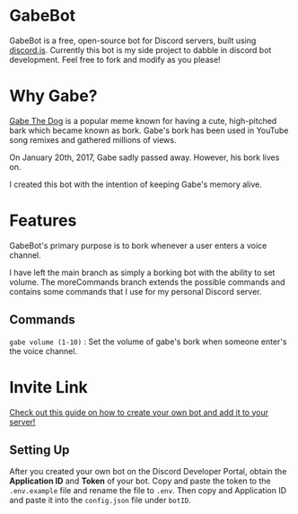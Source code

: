 # GabeBot

GabeBot is a free, open-source bot for Discord servers, built using <a href="https://discord.js.org">discord.js</a>.
Currently this bot is my side project to dabble in discord bot development. Feel free to fork and modify as you please!

# Why Gabe?

<a href="https://meme.fandom.com/wiki/Gabe_The_Dog">Gabe The Dog</a> is a popular meme known for having a cute, high-pitched bark which became known as bork. Gabe's bork has been used in YouTube song remixes and gathered millions of views.

On January 20th, 2017, Gabe sadly passed away. However, his bork lives on.

I created this bot with the intention of keeping Gabe's memory alive.

# Features

GabeBot's primary purpose is to bork whenever a user enters a voice channel.

I have left the main branch as simply a borking bot with the ability to set volume. The moreCommands branch extends the possible commands and contains some commands that I use for my personal Discord server.

## Commands

`gabe volume (1-10)` : Set the volume of gabe's bork when someone enter's the voice channel.

# Invite Link

<a href="https://discordjs.guide/preparations/setting-up-a-bot-application.html">Check out this guide on how to create your own bot and add it to your server!</a>

## Setting Up

After you created your own bot on the Discord Developer Portal, obtain the **Application ID** and **Token** of your bot. Copy and paste the token to the `.env.example` file and rename the file to `.env`. Then copy and Application ID and paste it into the `config.json` file under `botID`.
